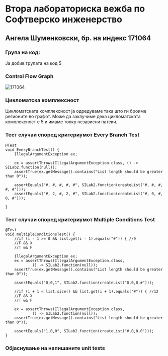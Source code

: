 # Втора лабораториска вежба по Софтверско инженерство
## Ангела Шуменковски, бр. на индекс 171064
### Група на код:
Ја добив групата на код 5

### Control Flow Graph

![171064](https://user-images.githubusercontent.com/62511348/84208534-419f1000-aab4-11ea-9ff6-36a57d097542.jpg)

### Цикломатска комплексност
Цикломатската комплексност ја одредуваме така што ги броиме регионите во графот. Може да заклучиме дека цикломатската комплексност е 5 и имаме толку независни патеки.

### Тест случаи според критериумот Every Branch Test
    @Test
    void EveryBranchTest() {
        IllegalArgumentException ex;

        ex = assertThrows(IllegalArgumentException.class, () -> SILab2.function(null));
        assertTrue(ex.getMessage().contains("List length should be greater than 0"));

        assertEquals("#, #, #, #, #", SILab2.function(createList("#, #, #, #, #")));
        assertEquals("#, 2, #, 2, #", SILab2.function(createList("#, 0, #, 0, #")));

    }
### Тест случаи според критериумот Multiple Conditions Test 
    @Test
    void multipleConditionsTest() {
        //if (i - 1 >= 0 && list.get(i - 1).equals("#")) { //9
        //F && X
        //T && F

        IllegalArgumentException ex;
        ex = assertThrows(IllegalArgumentException.class,
                () -> SILab2.function(null));
        assertTrue(ex.getMessage().contains("List length should be greater than 0"));

        assertEquals("0,0,1", SILab2.function(createList("0,0,0,#")));

        //if (i + 1 < list.size() && list.get(i + 1).equals("#")) { //12
        //F && X
        //T && F

        ex = assertThrows(IllegalArgumentException.class,
                () -> SILab2.function(null));
        assertTrue(ex.getMessage().contains("List length should be greater than 0"));

        assertEquals("1,0,0", SILab2.function(createList("#,0,0,0")));
    }
### Објаснување на напишаните unit tests
